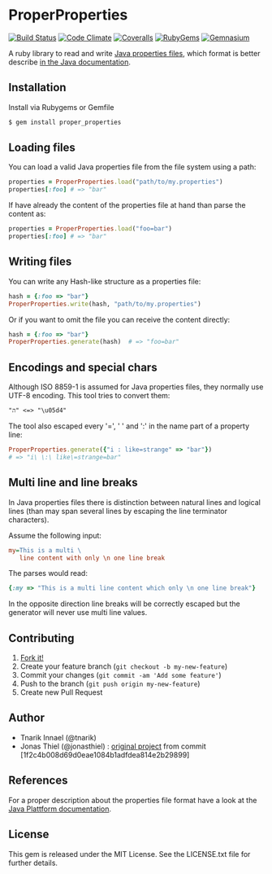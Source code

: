 [properties_documentation]: http://docs.oracle.com/javase/6/docs/api/java/util/Properties.html#load(java.io.Reader)

# ProperProperties

[![Build Status](http://img.shields.io/travis/tnarik/proper_properties.svg)](https://travis-ci.org/tnarik/proper_properties)
[![Code Climate](http://img.shields.io/codeclimate/github/tnarik/proper_properties.svg)](https://codeclimate.com/github/tnarik/proper_properties)
[![Coveralls](http://img.shields.io/coveralls/tnarik/proper_properties.svg)](https://coveralls.io/r/tnarik/proper_properties)
[![RubyGems](http://img.shields.io/gem/v/proper_properties.svg)](http://rubygems.org/gems/proper_properties)
[![Gemnasium](http://img.shields.io/gemnasium/tnarik/proper_properties.svg)](https://gemnasium.com/tnarik/proper_properties)

A ruby library to read and write [Java properties files](http://en.wikipedia.org/wiki/.properties), which format is better describe [in the Java documentation][properties_documentation].

## Installation

Install via Rubygems or Gemfile

```zsh
$ gem install proper_properties
```

## Loading files

You can load a valid Java properties file from the file system using a path:

```ruby
properties = ProperProperties.load("path/to/my.properties")
properties[:foo] # => "bar"
```

If have already the content of the properties file at hand than parse the content as:

```ruby
properties = ProperProperties.load("foo=bar")
properties[:foo] # => "bar"
```

## Writing files

You can write any Hash-like structure as a properties file:

```ruby
hash = {:foo => "bar"}
ProperProperties.write(hash, "path/to/my.properties")
```

Or if you want to omit the file you can receive the content directly:

```ruby
hash = {:foo => "bar"}
ProperProperties.generate(hash)  # => "foo=bar"
```

## Encodings and special chars

Although ISO 8859-1 is assumed for Java properties files, they normally use UTF-8 encoding. This tool tries to convert them:

```
"ה" <=> "\u05d4"
```

The tool also escaped every '=', ' ' and ':' in the name part of a property line:

```ruby
ProperProperties.generate({"i : like=strange" => "bar"}) 
# => "i\ \:\ like\=strange=bar"
```

## Multi line and line breaks

In Java properties files there is distinction between natural lines and logical lines (than may span several lines by escaping the line terminator characters). 

Assume the following input:

```ini
my=This is a multi \
   line content with only \n one line break
```

The parses would read:

```ruby
{:my => "This is a multi line content which only \n one line break"}
```

In the opposite direction line breaks will be correctly escaped but the generator will never use multi line values.

## Contributing

1. [Fork it!](https://github.com/tnarik/proper_properties/fork)
2. Create your feature branch (`git checkout -b my-new-feature`)
3. Commit your changes (`git commit -am 'Add some feature'`)
4. Push to the branch (`git push origin my-new-feature`)
5. Create new Pull Request

## Author

- Tnarik Innael (@tnarik)
- Jonas Thiel (@jonasthiel) : [original project](https://github.com/jnbt/java-properties) from commit [1f2c4b008d69d0eae1084b1adfdea814e2b29899]

## References

For a proper description about the properties file format have a look at the [Java Plattform documentation][properties_documentation].

## License

This gem is released under the MIT License. See the LICENSE.txt file for further details.
